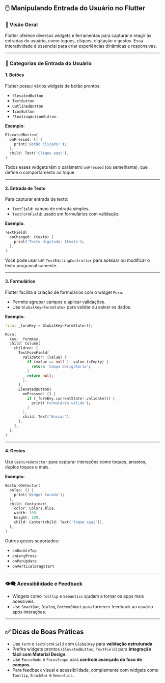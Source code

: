 ## 🖱️ Manipulando Entrada do Usuário no Flutter

### 📌 Visão Geral

Flutter oferece diversos widgets e ferramentas para capturar e reagir às entradas do usuário, como toques, cliques, digitação e gestos. Essa interatividade é essencial para criar experiências dinâmicas e responsivas.

---

### 🧩 Categorias de Entrada do Usuário

#### 1. **Botões**

Flutter possui vários widgets de botão prontos:

- `ElevatedButton`
- `TextButton`
- `OutlinedButton`
- `IconButton`
- `FloatingActionButton`

**Exemplo:**

```dart
ElevatedButton(
  onPressed: () {
    print('Botão clicado!');
  },
  child: Text('Clique aqui'),
)
```

Todos esses widgets têm o parâmetro `onPressed` (ou semelhante), que define o comportamento ao toque.

---

#### 2. **Entrada de Texto**

Para capturar entrada de texto:

- `TextField`: campo de entrada simples.
- `TextFormField`: usado em formulários com validação.

**Exemplo:**

```dart
TextField(
  onChanged: (texto) {
    print('Texto digitado: $texto');
  },
)
```

Você pode usar um `TextEditingController` para acessar ou modificar o texto programaticamente.

---

#### 3. **Formulários**

Flutter facilita a criação de formulários com o widget `Form`.

- Permite agrupar campos e aplicar validações.
- Usa `GlobalKey<FormState>` para validar ou salvar os dados.

**Exemplo:**

```dart
final _formKey = GlobalKey<FormState>();

Form(
  key: _formKey,
  child: Column(
    children: [
      TextFormField(
        validator: (value) {
          if (value == null || value.isEmpty) {
            return 'Campo obrigatório';
          }
          return null;
        },
      ),
      ElevatedButton(
        onPressed: () {
          if (_formKey.currentState!.validate()) {
            print('Formulário válido');
          }
        },
        child: Text('Enviar'),
      ),
    ],
  ),
)
```

---

#### 4. **Gestos**

Use `GestureDetector` para capturar interações como toques, arrastos, duplos toques e mais.

**Exemplo:**

```dart
GestureDetector(
  onTap: () {
    print('Widget tocado');
  },
  child: Container(
    color: Colors.blue,
    width: 100,
    height: 100,
    child: Center(child: Text('Toque aqui')),
  ),
)
```

Outros gestos suportados:

- `onDoubleTap`
- `onLongPress`
- `onPanUpdate`
- `onVerticalDragStart`

---

### 👁️‍🗨️ Acessibilidade e Feedback

- Widgets como `Tooltip` e `Semantics` ajudam a tornar os apps mais acessíveis.
- Use `SnackBar`, `Dialog`, `BottomSheet` para fornecer feedback ao usuário após interações.

---

## ✅ Dicas de Boas Práticas

- Use `Form` e `TextFormField` com `GlobalKey` para **validação estruturada**.
- Prefira widgets prontos (`ElevatedButton`, `TextField`) para **integração fácil com Material Design**.
- Use `FocusNode` e `FocusScope` para **controle avançado do foco de campos**.
- Para feedback visual e acessibilidade, complemente com widgets como `Tooltip`, `SnackBar` e `Semantics`.